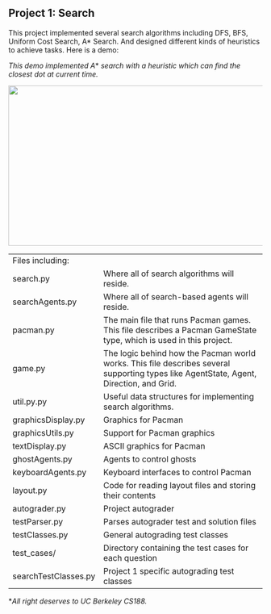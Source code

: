 ## Project 1: Search

This project implemented several search algorithms including DFS, BFS, Uniform Cost Search, A\* Search. And designed different kinds of heuristics to achieve tasks. Here is a demo:

 *This demo implemented A*\* *search with a heuristic which can find the closest dot at current time.*

<img src="https://raw.githubusercontent.com/zmh1995105/cs188_2018Fall/master/search/demo2.gif"  height="318" width="510">

<table>
<tr>
    <td colspan="2"> Files including: </td>
</tr>
<tr> 
    <td> search.py </td>
    <td> Where all of search algorithms will reside. </td>
</tr>

<tr>
    <td> searchAgents.py</td>
    <td> Where all of search-based agents will reside. </td>
</tr>
<tr>
    <td> pacman.py </td>
    <td> The main file that runs Pacman games. This file describes a Pacman GameState type, which is used in this project. </td>
</tr>
<tr>
    <td> game.py </td>
    <td> The logic behind how the Pacman world works. This file describes several supporting types like AgentState, Agent, Direction, and Grid. </td>
</tr>
<tr>
    <td> util.py.py </td>
    <td> Useful data structures for implementing search algorithms. </td>
</tr>
<tr>
    <td> graphicsDisplay.py </td>
    <td> Graphics for Pacman </td>
</tr>

<tr>
    <td> graphicsUtils.py </td>
    <td> Support for Pacman graphics </td>
</tr>

<tr>
    <td> textDisplay.py </td>
    <td> ASCII graphics for Pacman </td>
</tr>

<tr>
    <td> ghostAgents.py </td>
    <td> Agents to control ghosts </td>
</tr>

<tr>
    <td> keyboardAgents.py </td>
    <td> Keyboard interfaces to control Pacman </td>
</tr>

<tr>
    <td> layout.py </td>
    <td> Code for reading layout files and storing their contents </td>
</tr>

<tr>
    <td> autograder.py </td>
    <td> Project autograder </td>
</tr>

<tr>
    <td> testParser.py </td>
    <td> Parses autograder test and solution files </td>
</tr>

<tr>
    <td> testClasses.py </td>
    <td> General autograding test classes </td>
</tr>

<tr>
    <td> test_cases/ </td>
    <td> Directory containing the test cases for each question </td>
</tr>

<tr>
    <td> searchTestClasses.py </td>
    <td> Project 1 specific autograding test classes </td>
</tr>

</table>

\**All right deserves to UC Berkeley CS188.*
